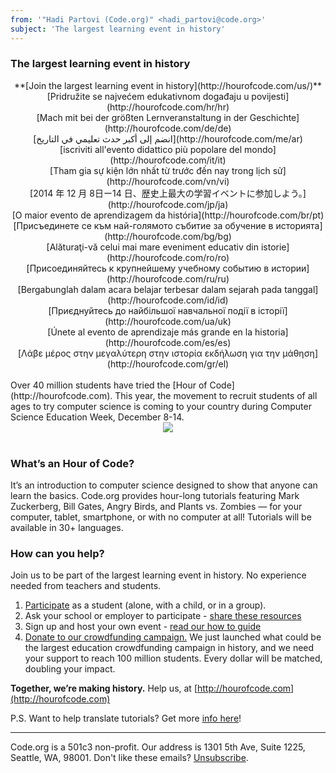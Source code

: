 ```yaml
---
from: '"Hadi Partovi (Code.org)" <hadi_partovi@code.org>'
subject: 'The largest learning event in history'
---
```

### The largest learning event in history

<center>
**[Join the largest learning event in history](http://hourofcode.com/us/)**
<br/>[Pridružite se najvećem edukativnom događaju u povijesti](http://hourofcode.com/hr/hr)
<br/>[Mach mit bei der größten Lernveranstaltung in der Geschichte](http://hourofcode.com/de/de)
<br/>[انضم إلى أكبر حدث تعليمي في التاريخ](http://hourofcode.com/me/ar)
<br/>[iscriviti all'evento didattico più popolare del mondo](http://hourofcode.com/it/it)
<br/>[Tham gia sự kiện lớn nhất từ trước đến nay trong lịch sử](http://hourofcode.com/vn/vi)
<br/>[2014 年 12 月 8日ー14 日、歴史上最大の学習イベントに参加しよう。](http://hourofcode.com/jp/ja)
<br/>[O maior evento de aprendizagem da história](http://hourofcode.com/br/pt)
<br/>[Присъединете се към най-голямото събитие за обучение в историята](http://hourofcode.com/bg/bg)
<br/>[Alăturaţi-vă celui mai mare eveniment educativ din istorie](http://hourofcode.com/ro/ro)
<br/>[Присоединяйтесь к крупнейшему учебному событию в истории](http://hourofcode.com/ru/ru)
<br/>[Bergabunglah dalam acara belajar terbesar dalam sejarah pada tanggal](http://hourofcode.com/id/id)
<br/>[Приєднуйтесь до найбільшої навчальної події в історії](http://hourofcode.com/ua/uk)
<br/>[Únete al evento de aprendizaje más grande en la historia](http://hourofcode.com/es/es)
<br/>[Λάβε μέρος στην μεγαλύτερη  στην ιστορία εκδήλωση για την μάθηση](http://hourofcode.com/gr/el)
</center>

<br/>
Over 40 million students have tried the [Hour of Code](http://hourofcode.com). This year, the movement to recruit students of all ages to try computer science is coming to your country during Computer Science Education Week, December 8-14.

<br/>
<center>
<a href="http://hourofcode.com"><img src="http://code.org/images/fit-250/calling-teachers.png"/></a>
</center>
<br/>

### What’s an Hour of Code?
It’s an introduction to computer science designed to show that anyone can learn the basics. Code.org provides hour-long tutorials featuring Mark Zuckerberg, Bill Gates, Angry Birds, and Plants vs. Zombies — for your computer, tablet, smartphone, or with no computer at all! Tutorials will be available in 30+ languages.

### How can you help?
Join us to be part of the largest learning event in history. No experience needed from teachers and students. 

1. [Participate](http://code.org/learn) as a student (alone, with a child, or in a group).
2. Ask your school or employer to participate - [share these resources](http://hourofcode.com/resources)
3. Sign up and host your own event - [read our how to guide](http://hourofcode.com/resources/how-to)
4. [Donate to our crowdfunding campaign.](https://www.indiegogo.com/projects/an-hour-of-code-for-every-student/) We just launched what could be the largest education crowdfunding campaign in history, and we need your support to reach 100 million students. Every dollar will be matched, doubling your impact.

**Together, we’re making history.** Help us, at [http://hourofcode.com](http://hourofcode.com)

P.S. Want to help translate tutorials? Get more [info here](http://code.org/translate)!

<hr>

Code.org is a 501c3 non-profit. Our address is 1301 5th Ave, Suite 1225, Seattle, WA, 98001. Don't like these emails? [Unsubscribe](<%= unsubscribe_link %>).